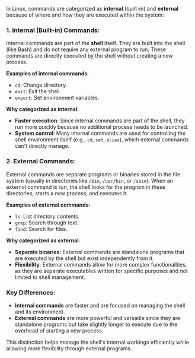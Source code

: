 In Linux, commands are categorized as **internal** (built-in) and **external** because of where and how they are executed within the system:

### 1. **Internal (Built-in) Commands**:

Internal commands are part of the **shell** itself. They are built into the shell (like Bash) and do not require any external program to run. These commands are directly executed by the shell without creating a new process.

**Examples of internal commands**:
- `cd`: Change directory.
- `exit`: Exit the shell.
- `export`: Set environment variables.

**Why categorized as internal**:
- **Faster execution**: Since internal commands are part of the shell, they run more quickly because no additional process needs to be launched.
- **System control**: Many internal commands are used for controlling the shell environment itself (e.g., `cd`, `set`, `alias`), which external commands can't directly manage.

### 2. **External Commands**:
External commands are separate programs or binaries stored in the file system (usually in directories like `/bin`, `/usr/bin`, or `/sbin`). When an external command is run, the shell looks for the program in these directories, starts a new process, and executes it.

**Examples of external commands**:
- `ls`: List directory contents.
- `grep`: Search through text.
- `find`: Search for files.

**Why categorized as external**:
- **Separate binaries**: External commands are standalone programs that are executed by the shell but exist independently from it.
- **Flexibility**: External commands allow for more complex functionalities, as they are separate executables written for specific purposes and not limited to shell management.

### Key Differences:
- **Internal commands** are faster and are focused on managing the shell and its environment.
- **External commands** are  more powerful and versatile since they are standalone programs but take slightly longer to execute due to the overhead of starting a new process.

This distinction helps manage the shell's internal workings efficiently while allowing more flexibility through external programs.
